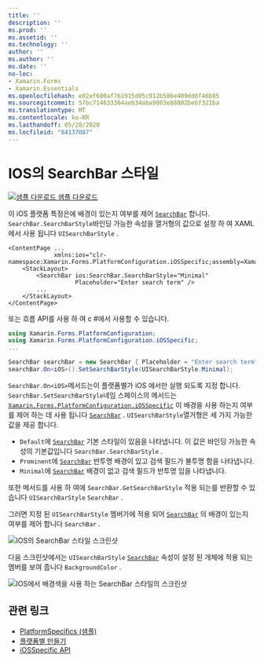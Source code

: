 ```yaml
---
title: ''
description: ''
ms.prod: ''
ms.assetid: ''
ms.technology: ''
author: ''
ms.author: ''
ms.date: ''
no-loc:
- Xamarin.Forms
- Xamarin.Essentials
ms.openlocfilehash: e02ef600af761915d05c912b586e409dd6f46b85
ms.sourcegitcommit: 57bc714633364aeb34aba9803e88802bebf321ba
ms.translationtype: MT
ms.contentlocale: ko-KR
ms.lasthandoff: 05/28/2020
ms.locfileid: "84137087"
---
```

# <a name="searchbar-style-on-ios"></a>IOS의 SearchBar 스타일

[![샘플 다운로드](~/media/shared/download.png) 샘플 다운로드](https://docs.microsoft.com/samples/xamarin/xamarin-forms-samples/userinterface-platformspecifics)

이 iOS 플랫폼 특정은에 배경이 있는지 여부를 제어 [`SearchBar`](xref:Xamarin.Forms.SearchBar) 합니다. `SearchBar.SearchBarStyle`바인딩 가능한 속성을 열거형의 값으로 설정 하 여 XAML에서 사용 됩니다 `UISearchBarStyle` .

```xaml
<ContentPage ...
             xmlns:ios="clr-namespace:Xamarin.Forms.PlatformConfiguration.iOSSpecific;assembly=Xamarin.Forms.Core">
    <StackLayout>
        <SearchBar ios:SearchBar.SearchBarStyle="Minimal"
                   Placeholder="Enter search term" />
        ...
    </StackLayout>
</ContentPage>
```

또는 흐름 API를 사용 하 여 c #에서 사용할 수 있습니다.

```csharp
using Xamarin.Forms.PlatformConfiguration;
using Xamarin.Forms.PlatformConfiguration.iOSSpecific;
...

SearchBar searchBar = new SearchBar { Placeholder = "Enter search term" };
searchBar.On<iOS>().SetSearchBarStyle(UISearchBarStyle.Minimal);
```

`SearchBar.On<iOS>`메서드는이 플랫폼별가 iOS 에서만 실행 되도록 지정 합니다. `SearchBar.SetSearchBarStyle`네임 스페이스의 메서드는 [`Xamarin.Forms.PlatformConfiguration.iOSSpecific`](xref:Xamarin.Forms.PlatformConfiguration.iOSSpecific) 이 배경을 사용 하는지 여부를 제어 하는 데 사용 됩니다 [`SearchBar`](xref:Xamarin.Forms.SearchBar) . `UISearchBarStyle`열거형은 세 가지 가능한 값을 제공 합니다.

- `Default`에 [`SearchBar`](xref:Xamarin.Forms.SearchBar) 기본 스타일이 있음을 나타냅니다. 이 값은 바인딩 가능한 속성의 기본값입니다 `SearchBar.SearchBarStyle` .
- `Prominent`에 [`SearchBar`](xref:Xamarin.Forms.SearchBar) 반투명 배경이 있고 검색 필드가 불투명 함을 나타냅니다.
- `Minimal`에 [`SearchBar`](xref:Xamarin.Forms.SearchBar) 배경이 없고 검색 필드가 반투명 임을 나타냅니다.

또한 메서드를 사용 하 여에 `SearchBar.GetSearchBarStyle` 적용 되는를 반환할 수 있습니다 `UISearchBarStyle` `SearchBar` .

그러면 지정 된 `UISearchBarStyle` 멤버가에 적용 되어 [`SearchBar`](xref:Xamarin.Forms.SearchBar) 의 배경이 있는지 여부를 제어 합니다 `SearchBar` .

![IOS의 SearchBar 스타일 스크린샷](searchbar-style-images/searchbar-styles.png "IOS의 SearchBar 스타일")

다음 스크린샷에서는 `UISearchBarStyle` [`SearchBar`](xref:Xamarin.Forms.SearchBar) 속성이 설정 된 개체에 적용 되는 멤버를 보여 줍니다 `BackgroundColor` .

![IOS에서 배경색을 사용 하는 SearchBar 스타일의 스크린샷](searchbar-style-images/searchbar-background-styles.png "IOS의 배경색을 사용 하는 SearchBar 스타일")

## <a name="related-links"></a>관련 링크

- [PlatformSpecifics (샘플)](https://docs.microsoft.com/samples/xamarin/xamarin-forms-samples/userinterface-platformspecifics)
- [플랫폼별 만들기](~/xamarin-forms/platform/platform-specifics/index.md#creating-platform-specifics)
- [iOSSpecific API](xref:Xamarin.Forms.PlatformConfiguration.iOSSpecific)
